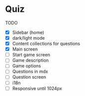 # Quiz

TODO

- [x] Sidebar (home)
- [x] dark/light mode
- [x] Content collections for questions
- [x] Main screen
- [ ] Start game screen
- [ ] Game description
- [ ] Game options
- [ ] Questions in mdx
- [ ] Question screen
- [ ] i18n
- [ ] Responsive until 1024px
